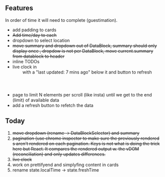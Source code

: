 ## Features ##

In order of time it will need to complete (guestimation).

* add padding to cards
* ~~Add time/day to each <DataBlockCard />~~
* dropdown to select location
* ~~move summary and dropdown out of DataBlock, summary should only display once
  , dropdow is not per DataBlock, move current.summary from datablock to header~~
* inline TODOs
* live clock in <Header /> with a "last updated: 7 mins ago" below it and button to refresh
* page to limit N elements per scroll (like insta) until we get to the end (limit) of available data
* add a refresh button to refetch the data

Today
-----
1. ~~move dropdown (rename -> DataBlockSelector) and summary~~
2. ~~pagination (use chrome inspector to make sure the previously rendered <DataBlock />s aren't rendered on each pagination.  Keys is not what is doing the trick here but React.  It compares the rendered output w. the vDOM (reconciliation) and only updates differences.~~
3. ~~live clock~~
4. work on prettifyend and simplyfing content in cards
5. rename state.localTime -> state.freshTime

